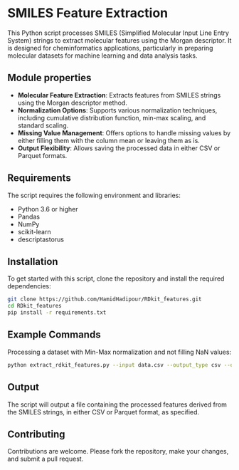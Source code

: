 # SMILES Feature Extraction

This Python script processes SMILES (Simplified Molecular Input Line Entry System) strings to extract molecular features using the Morgan descriptor. It is designed for cheminformatics applications, particularly in preparing molecular datasets for machine learning and data analysis tasks.

## Module properties

- **Molecular Feature Extraction**: Extracts features from SMILES strings using the Morgan descriptor method.
- **Normalization Options**: Supports various normalization techniques, including cumulative distribution function, min-max scaling, and standard scaling.
- **Missing Value Management**: Offers options to handle missing values by either filling them with the column mean or leaving them as is.
- **Output Flexibility**: Allows saving the processed data in either CSV or Parquet formats.

## Requirements

The script requires the following environment and libraries:

- Python 3.6 or higher
- Pandas
- NumPy
- scikit-learn
- descriptastorus

## Installation

To get started with this script, clone the repository and install the required dependencies:

```bash
git clone https://github.com/HamidHadipour/RDkit_features.git
cd RDkit_features
pip install -r requirements.txt
```
## Example Commands
Processing a dataset with Min-Max normalization and not filling NaN values:
```bash
python extract_rdkit_features.py --input data.csv --output_type csv --output_file smiles_features --normalization minmax --fill_nan True
```

## Output
The script will output a file containing the processed features derived from the SMILES strings, in either CSV or Parquet format, as specified.

## Contributing
Contributions are welcome. Please fork the repository, make your changes, and submit a pull request.

